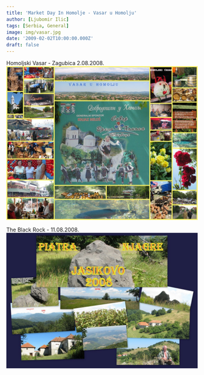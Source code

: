 ```yaml
---
title: 'Market Day In Homolje - Vasar u Homolju'
author: [Ljubomir Ilic]
tags: [Serbia, General]
image: img/vasar.jpg
date: '2009-02-02T10:00:00.000Z'
draft: false
---
```


Homoljski Vasar - Zagubica 2.08.2008.
[![img](img/vasar.jpg)](https://picasaweb.google.com/116722993080592421923/VASARUHOMOLJUZagubica2082008)

The Black Rock - 11.08.2008.             
[![img](img/la-piatra-a-njagre1.jpg)](https://picasaweb.google.com/116722993080592421923/LaPiatraANjagre)
